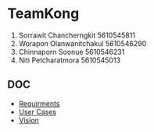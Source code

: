 # TeamKong

1. Sorrawit Chancherngkit 5610545811
2. Worapon Olanwanitchakul 5610546290
3. Chinnaporn Soonue 5610546231
4. Niti Petcharatmora 5610545013

## DOC
* [Requirments](https://github.com/SSD2015/TeamKong/blob/master/docs/Requirments.md)
* [User Cases](https://github.com/SSD2015/TeamKong/blob/master/docs/Use%20Cases.md)
* [Vision](https://github.com/SSD2015/TeamKong/blob/master/docs/Vision.md)
